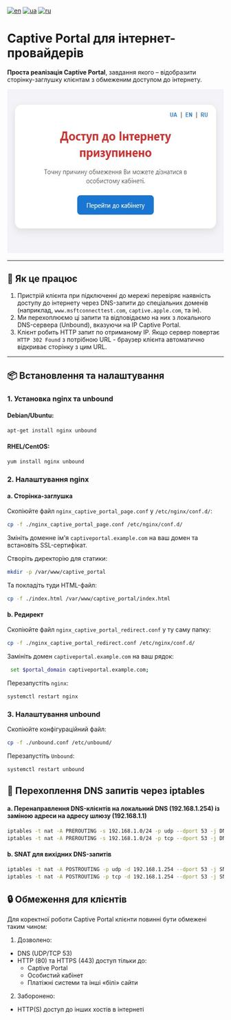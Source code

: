 [![en](https://img.shields.io/badge/lang-en-red.svg)](README_EN.md)
[![ua](https://img.shields.io/badge/lang-ua-yellow.svg)](README.md)
[![ru](https://img.shields.io/badge/lang-ru-blue.svg)](README_RU.md)

# Captive Portal для інтернет-провайдерів

**Проста реалізація Captive Portal**, завдання якого – відобразити сторінку-заглушку клієнтам з обмеженим доступом до інтернету.

<img src="https://raw.githubusercontent.com/Nekkoy/Captive-Portal/main/img_ua.jpg" width="560" height="380">

---

## 🔧 Як це працює

1. Пристрій клієнта при підключенні до мережі перевіряє наявність доступу до інтернету через DNS-запити до спеціальних доменів (наприклад, `www.msftconnecttest.com`, `captive.apple.com`, та ін).
2. Ми перехоплюємо ці запити та відповідаємо на них з локального DNS-сервера (Unbound), вказуючи на IP Captive Portal.
3. Клієнт робить HTTP запит по отриманому IP. Якщо сервер повертає `HTTP 302 Found` з потрібною URL - браузер клієнта автоматично відкриває сторінку з цим URL.

---

## 📦 Встановлення та налаштування

### 1. Установка nginx та unbound

#### Debian/Ubuntu:
```bash
apt-get install nginx unbound
```

#### RHEL/CentOS:
```bash
yum install nginx unbound
```

### 2. Налаштування nginx
#### a. Сторінка-заглушка
Скопіюйте файл `nginx_captive_portal_page.conf` у `/etc/nginx/conf.d/`:
```bash
cp -f ./nginx_captive_portal_page.conf /etc/nginx/conf.d/
```
Змініть доменне ім'я `captiveportal.example.com` на ваш домен та встановіть SSL-сертифікат.

Створіть директорію для статики:
```bash
mkdir -p /var/www/captive_portal
```

Та покладіть туди HTML-файл:
```bash
cp -f ./index.html /var/www/captive_portal/index.html
```

#### b. Редирект
Скопіюйте файл `nginx_captive_portal_redirect.conf` у ту саму папку:
```bash
cp -f ./nginx_captive_portal_redirect.conf /etc/nginx/conf.d/
```
Замініть домен `captiveportal.example.com` на ваш рядок:
```bash
 set $portal_domain captiveportal.example.com;
```

Перезапустіть `nginx`:
```bash
systemctl restart nginx
```

### 3. Налаштування unbound
Скопіюйте конфігураційний файл:
```bash
cp -f ./unbound.conf /etc/unbound/
```

Перезапустіть `Unbound`:
```bash
systemctl restart unbound
```

## 🔐 Перехоплення DNS запитів через iptables
#### a. Перенаправлення DNS-клієнтів на локальний DNS (192.168.1.254) із заміною адреси на адресу шлюзу (192.168.1.1)
```bash
iptables -t nat -A PREROUTING -s 192.168.1.0/24 -p udp --dport 53 -j DNAT --to-destination 192.168.1.254:53
iptables -t nat -A PREROUTING -s 192.168.1.0/24 -p tcp --dport 53 -j DNAT --to-destination 192.168.1.254:53
```
#### b. SNAT для вихідних DNS-запитів
```bash
iptables -t nat -A POSTROUTING -p udp -d 192.168.1.254 --dport 53 -j SNAT --to-source 192.168.1.1
iptables -t nat -A POSTROUTING -p tcp -d 192.168.1.254 --dport 53 -j SNAT --to-source 192.168.1.1
```

## 🔒 Обмеження для клієнтів
Для коректної роботи Captive Portal клієнти повинні бути обмежені таким чином:

1. Дозволено:
 - DNS (UDP/TCP 53)
 - HTTP (80) та HTTPS (443) доступ тільки до:
   - Captive Portal
   - Особистий кабінет
   - Платіжні системи та інші «білі» сайти

2. Заборонено:
 - HTTP(S) доступ до інших хостів в інтернеті
